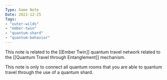 ```yaml
---
Type: Game Note
Date: 2022-12-25
Tags:
- "outer-wilds"
- "ember-twin"
- "quantum-shard"
- "quantum-behavior"
---
```

This note is related to the [[Ember Twin]] quantum travel network related to the [[Quantum Travel through Entanglement]] mechanism.

This note is only to connect all quantum rooms that you are able to quantum travel through the use of a quantum shard.
